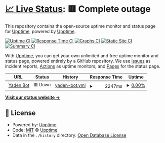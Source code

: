 # [📈 Live Status](https://demo.upptime.js.org): <!--live status--> **🟥 Complete outage**

This repository contains the open-source uptime monitor and status page for [Upptime](https://upptime.js.org), powered by [Upptime](https://github.com/upptime/upptime).

[![Uptime CI](https://github.com/upptime/upptime/workflows/Uptime%20CI/badge.svg)](https://github.com/upptime/upptime/actions?query=workflow%3A%22Uptime+CI%22)
[![Response Time CI](https://github.com/upptime/upptime/workflows/Response%20Time%20CI/badge.svg)](https://github.com/upptime/upptime/actions?query=workflow%3A%22Response+Time+CI%22)
[![Graphs CI](https://github.com/upptime/upptime/workflows/Graphs%20CI/badge.svg)](https://github.com/upptime/upptime/actions?query=workflow%3A%22Graphs+CI%22)
[![Static Site CI](https://github.com/upptime/upptime/workflows/Static%20Site%20CI/badge.svg)](https://github.com/upptime/upptime/actions?query=workflow%3A%22Static+Site+CI%22)
[![Summary CI](https://github.com/upptime/upptime/workflows/Summary%20CI/badge.svg)](https://github.com/upptime/upptime/actions?query=workflow%3A%22Summary+CI%22)

With [Upptime](https://upptime.js.org), you can get your own unlimited and free uptime monitor and status page, powered entirely by a GitHub repository. We use [Issues](https://github.com/upptime/upptime/issues) as incident reports, [Actions](https://github.com/upptime/upptime/actions) as uptime monitors, and [Pages](https://demo.upptime.js.org) for the status page.

<!--start: status pages-->
<!-- This summary is generated by Upptime (https://github.com/upptime/upptime) -->
<!-- Do not edit this manually, your changes will be overwritten -->
<!-- prettier-ignore -->
| URL | Status | History | Response Time | Uptime |
| --- | ------ | ------- | ------------- | ------ |
| <img alt="" src="https://icons.duckduckgo.com/ip3/yaden-bot.yaakiyu.repl.co.ico" height="13"> [Yaden Bot](https://yaden-bot.yaakiyu.repl.co/) | 🟥 Down | [yaden-bot.yml](https://github.com/yaakiyu/upptime/commits/HEAD/history/yaden-bot.yml) | <details><summary><img alt="Response time graph" src="./graphs/yaden-bot/response-time-week.png" height="20"> 2247ms</summary><br><a href="https://demo.upptime.js.org/history/yaden-bot"><img alt="Response time 2210" src="https://img.shields.io/endpoint?url=https%3A%2F%2Fraw.githubusercontent.com%2Fyaakiyu%2Fupptime%2FHEAD%2Fapi%2Fyaden-bot%2Fresponse-time.json"></a><br><a href="https://demo.upptime.js.org/history/yaden-bot"><img alt="24-hour response time 1661" src="https://img.shields.io/endpoint?url=https%3A%2F%2Fraw.githubusercontent.com%2Fyaakiyu%2Fupptime%2FHEAD%2Fapi%2Fyaden-bot%2Fresponse-time-day.json"></a><br><a href="https://demo.upptime.js.org/history/yaden-bot"><img alt="7-day response time 2247" src="https://img.shields.io/endpoint?url=https%3A%2F%2Fraw.githubusercontent.com%2Fyaakiyu%2Fupptime%2FHEAD%2Fapi%2Fyaden-bot%2Fresponse-time-week.json"></a><br><a href="https://demo.upptime.js.org/history/yaden-bot"><img alt="30-day response time 2342" src="https://img.shields.io/endpoint?url=https%3A%2F%2Fraw.githubusercontent.com%2Fyaakiyu%2Fupptime%2FHEAD%2Fapi%2Fyaden-bot%2Fresponse-time-month.json"></a><br><a href="https://demo.upptime.js.org/history/yaden-bot"><img alt="1-year response time 2210" src="https://img.shields.io/endpoint?url=https%3A%2F%2Fraw.githubusercontent.com%2Fyaakiyu%2Fupptime%2FHEAD%2Fapi%2Fyaden-bot%2Fresponse-time-year.json"></a></details> | <details><summary><a href="https://demo.upptime.js.org/history/yaden-bot">0.00%</a></summary><a href="https://demo.upptime.js.org/history/yaden-bot"><img alt="All-time uptime 0.00%" src="https://img.shields.io/endpoint?url=https%3A%2F%2Fraw.githubusercontent.com%2Fyaakiyu%2Fupptime%2FHEAD%2Fapi%2Fyaden-bot%2Fuptime.json"></a><br><a href="https://demo.upptime.js.org/history/yaden-bot"><img alt="24-hour uptime 0.00%" src="https://img.shields.io/endpoint?url=https%3A%2F%2Fraw.githubusercontent.com%2Fyaakiyu%2Fupptime%2FHEAD%2Fapi%2Fyaden-bot%2Fuptime-day.json"></a><br><a href="https://demo.upptime.js.org/history/yaden-bot"><img alt="7-day uptime 0.00%" src="https://img.shields.io/endpoint?url=https%3A%2F%2Fraw.githubusercontent.com%2Fyaakiyu%2Fupptime%2FHEAD%2Fapi%2Fyaden-bot%2Fuptime-week.json"></a><br><a href="https://demo.upptime.js.org/history/yaden-bot"><img alt="30-day uptime 0.00%" src="https://img.shields.io/endpoint?url=https%3A%2F%2Fraw.githubusercontent.com%2Fyaakiyu%2Fupptime%2FHEAD%2Fapi%2Fyaden-bot%2Fuptime-month.json"></a><br><a href="https://demo.upptime.js.org/history/yaden-bot"><img alt="1-year uptime 0.00%" src="https://img.shields.io/endpoint?url=https%3A%2F%2Fraw.githubusercontent.com%2Fyaakiyu%2Fupptime%2FHEAD%2Fapi%2Fyaden-bot%2Fuptime-year.json"></a></details>

<!--end: status pages-->

[**Visit our status website →**](https://demo.upptime.js.org)

## 📄 License

- Powered by: [Upptime](https://github.com/upptime/upptime)
- Code: [MIT](./LICENSE) © [Upptime](https://upptime.js.org)
- Data in the `./history` directory: [Open Database License](https://opendatacommons.org/licenses/odbl/1-0/)
